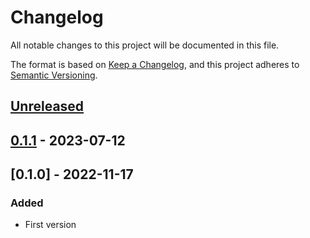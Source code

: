 # Changelog
All notable changes to this project will be documented in this file.

The format is based on [Keep a Changelog](https://keepachangelog.com/en/1.0.0/),
and this project adheres to [Semantic Versioning](https://semver.org/spec/v2.0.0.html).


## [Unreleased]

## [0.1.1] - 2023-07-12

## [0.1.0] - 2022-11-17
### Added
- First version


[Unreleased]: https://github.com/bulv1ne/chatgpt_commit/compare/v0.1.1...HEAD
[0.1.1]: https://github.com/bulv1ne/chatgpt_commit/compare/v0.1.0...v0.1.1
